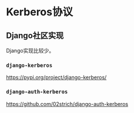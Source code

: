 # Kerberos协议

## Django社区实现

Django实现比较少。

### `django-kerberos`

https://pypi.org/project/django-kerberos/

### `django-auth-kerberos`

https://github.com/02strich/django-auth-kerberos